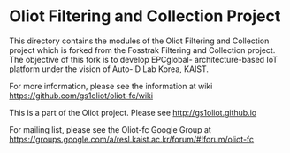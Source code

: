 Oliot Filtering and Collection Project
======================================

This directory contains the modules of the Oliot Filtering and Collection project which is forked
from the Fosstrak Filtering and Collection project. The objective of this fork is to develop EPCglobal-
architecture-based IoT platform under the vision of Auto-ID Lab Korea, KAIST.


For more information, please see the information at wiki https://github.com/gs1oliot/oliot-fc/wiki

This is a part of the Oliot project. Please see http://gs1oliot.github.io

For mailing list, please see the Oliot-fc Google Group at https://groups.google.com/a/resl.kaist.ac.kr/forum/#!forum/oliot-fc
